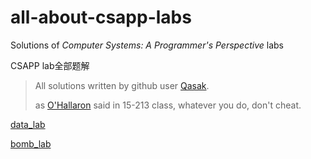 # all-about-csapp-labs
Solutions of *Computer Systems: A Programmer's Perspective* labs

CSAPP lab全部题解

> All solutions written by github user [Qasak](https://qasak.github.io/).    
>
> as [O'Hallaron](https://www.cs.cmu.edu/~droh/) said in 15-213 class, whatever you do, don't cheat.  
> 

[data_lab](https://github.com/Qasak/all-about-csapp-labs/blob/master/datalab/data_lab.md)

[bomb_lab](https://github.com/Qasak/all-about-csapp-labs/blob/master/bomblab/bomb_lab.md)



